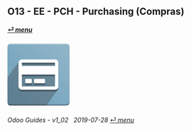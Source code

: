 ## O13 - EE - PCH - Purchasing (Compras)
#### [_&#x23CE; menu_](/en-uk/o13/ee/en-uk-o13-ee-guides-menu.md)  
### ![pch](/doc/img/purchase.png)
	
###### Odoo Guides - v1_02 &nbsp; 2019-07-28  [_&#x23CE; menu_](/en-uk/o13/ee/en-uk-o13-ee-guides-menu.md)  
